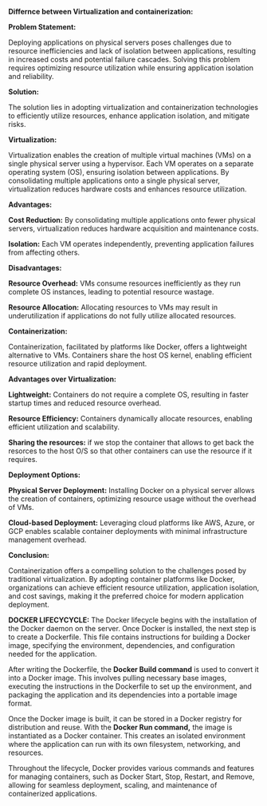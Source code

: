 **Differnce between Virtualization and containerization:**


**Problem Statement:**

Deploying applications on physical servers poses challenges due to resource inefficiencies and lack of isolation between applications, resulting in increased costs and potential failure cascades. Solving this problem requires optimizing resource utilization while ensuring application isolation and reliability.

**Solution:**

The solution lies in adopting virtualization and containerization technologies to efficiently utilize resources, enhance application isolation, and mitigate risks.

**Virtualization:**

Virtualization enables the creation of multiple virtual machines (VMs) on a single physical server using a hypervisor. Each VM operates on a separate operating system (OS), ensuring isolation between applications. By consolidating multiple applications onto a single physical server, virtualization reduces hardware costs and enhances resource utilization.

**Advantages:**

**Cost Reduction:** By consolidating multiple applications onto fewer physical servers, virtualization reduces hardware acquisition and maintenance costs.

**Isolation:** Each VM operates independently, preventing application failures from affecting others.

**Disadvantages:**

**Resource Overhead:** VMs consume resources inefficiently as they run complete OS instances, leading to potential resource wastage.

**Resource Allocation:** Allocating resources to VMs may result in underutilization if applications do not fully utilize allocated resources.


**Containerization:**

Containerization, facilitated by platforms like Docker, offers a lightweight alternative to VMs. Containers share the host OS kernel, enabling efficient resource utilization and rapid deployment.

**Advantages over Virtualization:**

**Lightweight:** Containers do not require a complete OS, resulting in faster startup times and reduced resource overhead.

**Resource Efficiency:** Containers dynamically allocate resources, enabling efficient utilization and scalability.

**Sharing the resources:** if we stop the container that allows to get back the resorces to the host O/S so that other containers can use the resource if it requires.

**Deployment Options:**

**Physical Server Deployment:** Installing Docker on a physical server allows the creation of containers, optimizing resource usage without the overhead of VMs.

**Cloud-based Deployment:** Leveraging cloud platforms like AWS, Azure, or GCP enables scalable container deployments with minimal infrastructure management overhead.

**Conclusion:**

Containerization offers a compelling solution to the challenges posed by traditional virtualization. By adopting container platforms like Docker, organizations can achieve efficient resource utilization, application isolation, and cost savings, making it the preferred choice for modern application deployment.



**DOCKER LIFECYCYCLE:**
The Docker lifecycle begins with the installation of the Docker daemon on the server. Once Docker is installed, the next step is to create a Dockerfile. This file contains instructions for building a Docker image, specifying the environment, dependencies, and configuration needed for the application.

After writing the Dockerfile, the **Docker Build command** is used to convert it into a Docker image. This involves pulling necessary base images, executing the instructions in the Dockerfile to set up the environment, and packaging the application and its dependencies into a portable image format.

Once the Docker image is built, it can be stored in a Docker registry for distribution and reuse. With the **Docker Run command,** the image is instantiated as a Docker container. This creates an isolated environment where the application can run with its own filesystem, networking, and resources.

Throughout the lifecycle, Docker provides various commands and features for managing containers, such as Docker Start, Stop, Restart, and Remove, allowing for seamless deployment, scaling, and maintenance of containerized applications.





